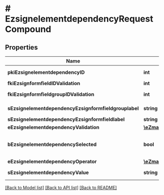 # # EzsignelementdependencyRequestCompound

## Properties

Name | Type | Description | Notes
------------ | ------------- | ------------- | -------------
**pkiEzsignelementdependencyID** | **int** | The unique ID of the Ezsignelementdependency | [optional]
**fkiEzsignformfieldIDValidation** | **int** | The unique ID of the Ezsignformfield | [optional]
**fkiEzsignformfieldgroupIDValidation** | **int** | The unique ID of the Ezsignformfieldgroup | [optional]
**sEzsignelementdependencyEzsignformfieldgrouplabel** | **string** | The Label for the Ezsignformfieldgroup | [optional]
**sEzsignelementdependencyEzsignformfieldlabel** | **string** | The Label for the Ezsignformfield | [optional]
**eEzsignelementdependencyValidation** | [**\eZmaxAPI\Model\FieldEEzsignelementdependencyValidation**](FieldEEzsignelementdependencyValidation.md) |  |
**bEzsignelementdependencySelected** | **bool** | Whether if it&#39;s selected or not when using eEzsignelementdependencyValidation &#x3D; Selected | [optional]
**eEzsignelementdependencyOperator** | [**\eZmaxAPI\Model\FieldEEzsignelementdependencyOperator**](FieldEEzsignelementdependencyOperator.md) |  | [optional]
**sEzsignelementdependencyValue** | **string** | The value of the Ezsignelementdependency | [optional]

[[Back to Model list]](../../README.md#models) [[Back to API list]](../../README.md#endpoints) [[Back to README]](../../README.md)
